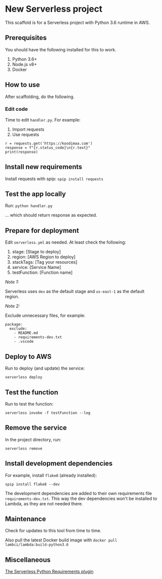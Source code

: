 # New Serverless project

This scaffold is for a Serverless project with Python 3.6 runtime in AWS.

## Prerequisites

You should have the following installed for this to work.

1. Python 3.6+
2. Node.js v8+
3. Docker

## How to use

After scaffolding, do the following.

### Edit code

Time to edit `handler.py`. For example:

1. Import requests
2. Use requests

```
r = requests.get('https://koodimaa.com')
response = f"{r.status_code}\n{r.text}"
print(response)
```

## Install new requirements

Install requests with spip:
`spip install requests`

## Test the app locally

Run:
`python handler.py`

... which should return response as expected.

## Prepare for deployment

Edit `serverless.yml` as needed. At least check the following:

1. stage: [Stage to deploy]
2. region: [AWS Region to deploy]
3. stackTags: [Tag your resources]
4. service: [Service Name]
5. testFunction: [Function name]

*Note 1:*

Serverless uses `dev` as the default stage and `us-east-1` as the default region.

*Note 2:*

Exclude unnecessary files, for example:

```
package:
  exclude:
    - README.md
    - requirements-dev.txt
    - .vscode
```
## Deploy to AWS

Run to deploy (and update) the service:

`serverless deploy`

## Test the function

Run to test the function:

`serverless invoke -f testFunction --log`


## Remove the service

In the project directory, run:

`serverless remove`


## Install development dependencies

For example, install `flake8` (already installed):

`spip install flake8 --dev`

The development dependencies are added to their own requirements file `requirements-dev.txt`. This way the dev dependencies won't be installed to Lambda, as they are not needed there.

## Maintenance

Check for updates to this tool from time to time.

Also pull the latest Docker build image  with
`docker pull lambci/lambda:build-python3.6`

## Miscellaneous

[The Serverless Python Requirements plugin](https://www.npmjs.com/package/serverless-python-requirements)


